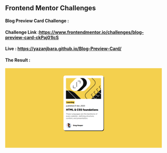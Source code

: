 ## Frontend Mentor Challenges

#### Blog Preview Card Challenge :

#### Challenge Link :https://www.frontendmentor.io/challenges/blog-preview-card-ckPaj01IcS

#### Live : https://yazanjbara.github.io/Blog-Preview-Card/

#### The Result :

![alt text](result.png)
